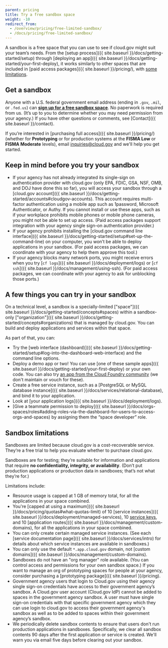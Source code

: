```yaml
---
parent: pricing
title: Try a free sandbox space
weight: -10
redirect_from:
  - /overview/pricing/free-limited-sandbox/
  - /docs/pricing/free-limited-sandbox/
---
```


A sandbox is a free space that you can use to see if cloud.gov might suit your team’s needs. From the [setup process]({{ site.baseurl }}/docs/getting-started/setup) through [deploying an app]({{ site.baseurl }}/docs/getting-started/your-first-deploy), it works similarly to other spaces that are included in [paid access packages]({{ site.baseurl }}/pricing/), with [some limitations](#sandbox-limitations).

## Get a sandbox

Anyone with a U.S. federal government email address (ending in `.gov`, `.mil`, or `.fed.us`) can [**sign up for a free sandbox space**](https://account.fr.cloud.gov/signup). No paperwork is required from us. (It’s up to you to determine whether you may need permission from your agency.) If you have other questions or comments, see [Contact]({{ site.baseurl }}/contact).

If you’re interested in [purchasing full access]({{ site.baseurl }}/pricing/) (whether for **Prototyping** or for production systems at the **FISMA Low** or **FISMA Moderate** levels), email [inquiries@cloud.gov](mailto:inquiries@cloud.gov) and we'll help you get started.

## Keep in mind before you try your sandbox

* If your agency has not already integrated its single-sign on authentication provider with cloud.gov (only EPA, FDIC, GSA, NSF, OMB, and DOJ have done this so far), you will access your sandbox through a [cloud.gov account]({{ site.baseurl }}/docs/getting-started/accounts#cloudgov-accounts). This account requires multi-factor authentication using a mobile app such as 1password, Microsoft Authenticator, or Authy. If you cannot install or use these apps, such as if your workplace prohibits mobile phones or mobile phone cameras, you might not be able to set up access. (Paid access packages support integration with your agency single sign-on authentication provider.)
* If your agency prohibits installing the [cloud.gov command line interface]({{ site.baseurl }}/docs/getting-started/setup#set-up-the-command-line) on your computer, you won’t be able to deploy applications in your sandbox. (For paid access packages, we can coordinate with your agency to help them approve this tool.)
* If your agency blocks many network ports, you might receive errors when you try [`cf logs`]({{ site.baseurl }}/docs/deployment/logs) or [`cf ssh`]({{ site.baseurl }}/docs/management/using-ssh). (For paid access packages, we can coordinate with your agency to ask for unblocking those ports.)

## A few things you can try in your sandbox

On a technical level, a sandbox is a specially-limited ["space"]({{ site.baseurl }}/docs/getting-started/concepts#spaces) within a sandbox-only ["organization"]({{ site.baseurl }}/docs/getting-started/concepts#organizations) that is managed by cloud.gov. You can build and deploy applications and services within that space.

As part of that, you can:

* Try the [web interface (dashboard)]({{ site.baseurl }}/docs/getting-started/setup#log-into-the-dashboard-web-interface) and the command line options.
* Deploy a demo app or two! You can use [one of these sample apps]({{ site.baseurl }}/docs/getting-started/your-first-deploy) or your own code. You can also try [an app from the Cloud Foundry community](https://github.com/cloudfoundry-samples) (we don't maintain or vouch for these).
* Create a free service instance, such as a [PostgreSQL or MySQL database instance]({{ site.baseurl }}/docs/services/relational-database), and bind it to your application.
* Look at [your application logs]({{ site.baseurl }}/docs/deployment/logs).
* [Give a teammate permission to deploy]({{ site.baseurl }}/docs/orgs-spaces/roles#adding-roles-via-the-dashboard-for-users-to-access-orgs-and-spaces) by assigning them the “space developer” role.

## Sandbox limitations

Sandboxes are limited because cloud.gov is a cost-recoverable service. They’re a free trial to help you evaluate whether to purchase cloud.gov.

Sandboxes are for testing; they’re suitable for information and applications that require **no confidentiality, integrity, or availability**. (Don’t put production applications or production data in sandboxes; that’s not what they’re for.)

Limitations include:

* Resource usage is capped at 1 GB of memory total, for all the applications in your space combined.
* You're [capped at using a maximum]({{ site.baseurl }}/docs/pricing/quotas#what-quotas-limit) of 10 [service instances]({{ site.baseurl }}/docs/deployment/managed-services), 10 [service keys](https://docs.cloudfoundry.org/devguide/services/service-keys.html), and 10 [application routes]({{ site.baseurl }}/docs/management/custom-domains), for all the applications in your space combined.
* You can only create certain managed service instances. (See each [service documentation page]({{ site.baseurl }}/docs/services/intro) for details about which service instances are available in sandboxes.)
* You can only use the default `*.app.cloud.gov` domain, not [custom domains]({{ site.baseurl }}/docs/management/custom-domains).
* Sandboxes do not have an "org manager" role available. (You can control access and permissions for your own sandbox space.) If you want to manage an org of prototyping spaces for people at your agency, consider purchasing a [prototyping package]({{ site.baseurl }}/pricing).
* Government agency users that login to Cloud.gov using their agency single sign-on credentials have access to their government agency’s sandbox. A Cloud.gov user account (Cloud.gov IdP) cannot be added to spaces in the government agency sandbox. A user must have single sign-on credentials with that specific government agency which they can use login to cloud.gov to access their government agency's sandbox as well as to be added to spaces within their government agency’s sandbox.
* We periodically delete sandbox contents to ensure that users don't run production applications in sandboxes. Specifically, we clear all sandbox contents 90 days after the first application or service is created. We'll warn you via email five days before clearing out your sandbox.
